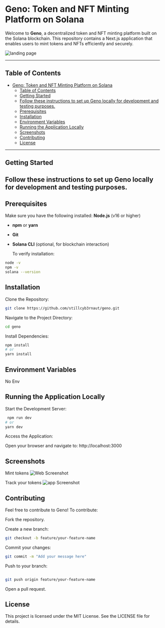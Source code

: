 # Geno: Token and NFT Minting Platform on Solana

Welcome to **Geno**, a decentralized token and NFT minting platform built on the Solana blockchain. This repository contains a Next.js application that enables users to mint tokens and NFTs efficiently and securely.

![landing page](https://res.cloudinary.com/dde0qo4wb/image/upload/v1737451763/geno/kffp0hpd28ralpm50dlq.png)


---

## Table of Contents

 
- [Geno: Token and NFT Minting Platform on Solana](#geno-token-and-nft-minting-platform-on-solana)
  - [Table of Contents](#table-of-contents)
  - [Getting Started](#getting-started)
  - [Follow these instructions to set up Geno locally for development and testing purposes.](#follow-these-instructions-to-set-up-geno-locally-for-development-and-testing-purposes)
  - [Prerequisites](#prerequisites)
  - [Installation](#installation)
  - [Environment Variables](#environment-variables)
  - [Running the Application Locally](#running-the-application-locally)
  - [Screenshots](#screenshots)
  - [Contributing](#contributing)
  - [License](#license)

---

## Getting Started
Follow these instructions to set up Geno locally for development and testing purposes.
---


## Prerequisites
 Make sure you have the following installed:
**Node.js** (v16 or higher)
- **npm** or **yarn**
- **Git**
- **Solana CLI** (optional, for blockchain interaction)
  

  To verify installation:
```bash
node -v
npm -v
solana --version
```

## Installation
Clone the Repository:

 
```bash 
git clone https://github.com/stillcyb3rnaut/geno.git

```
Navigate to the Project Directory:

```bash 
cd geno

```
Install Dependencies:

```bash 
npm install
# or
yarn install

```



## Environment Variables

No Env

## Running the Application Locally


Start the Development Server:


```bash 
 npm run dev
# or
yarn dev
```
Access the Application:

Open your browser and navigate to: http://localhost:3000




## Screenshots
Mint tokens
![Web Screenshot](https://res.cloudinary.com/dde0qo4wb/image/upload/v1737446429/geno/Screenshot_from_2025-01-21_13-29-52_mszwnf.png)

Track your tokens
![app Screenshot](https://res.cloudinary.com/dde0qo4wb/image/upload/v1737446560/geno/Screenshot_from_2025-01-21_13-32-29_dtqfin.png)




## Contributing
Feel free to contribute to Geno! To contribute:

Fork the repository.

Create a new branch:

```bash 
git checkout -b feature/your-feature-name

```
Commit your changes:
```bash 
git commit -m "Add your message here"

```
 
Push to your branch:
```bash 
 
git push origin feature/your-feature-name
```

Open a pull request.



## License
This project is licensed under the MIT License. See the LICENSE file for details.

